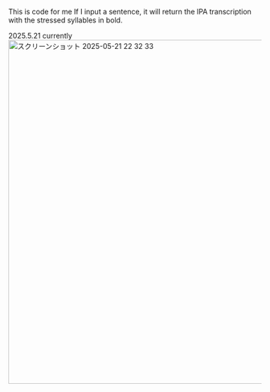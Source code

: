 This is code for me
If I input a sentence, it will return the IPA transcription with the stressed syllables in bold.

2025.5.21 currently
<img width="685" alt="スクリーンショット 2025-05-21 22 32 33" src="https://github.com/user-attachments/assets/fe85f290-4211-400b-a175-fc28cdec0dd4" />

